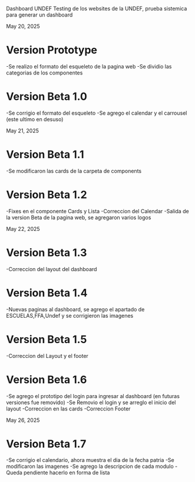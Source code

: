 Dashboard UNDEF
Testing de los websites de la UNDEF, prueba sistemica para generar un dashboard


May 20, 2025
# Version Prototype # 
-Se realizo el formato del esqueleto de la pagina web
-Se dividio las categorias de los componentes

# Version Beta 1.0 # 
-Se corrigio el formato del esqueleto
-Se agrego el calendar y el carrousel (este ultimo en desuso)

May 21, 2025

# Version Beta 1.1 # 
-Se modificaron las cards de la carpeta de components

# Version Beta 1.2 # 
-Fixes en el componente Cards y Lista
-Correccion del Calendar
-Salida de la version Beta de la pagina web, se agregaron varios logos


May 22, 2025
# Version Beta 1.3 #
-Correccion del layout del dashboard

# Version Beta 1.4 #
-Nuevas paginas al dashboard, se agrego el apartado de ESCUELAS,FFA,Undef y se corrigieron las imagenes

# Version Beta 1.5 #
-Correccion del Layout y el footer

# Version Beta 1.6 #
-Se agrego el prototipo del login para ingresar al dashboard (en futuras versiones fue removido)
-Se Removio el login y se arreglo el inicio del layout
-Correccion en las cards 
-Correccion Footer

May 26, 2025
# Version Beta 1.7 #
-Se corrigio el calendario, ahora muestra el dia de la fecha patria
-Se modificaron las imagenes
-Se agrego la descripcion de cada modulo
-Queda pendiente hacerlo en forma de lista



